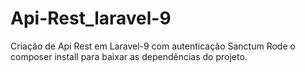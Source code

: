 # Api-Rest_laravel-9
Criação de Api Rest em Laravel-9 com autenticação Sanctum 
Rode o composer install para baixar as dependências do projeto.
